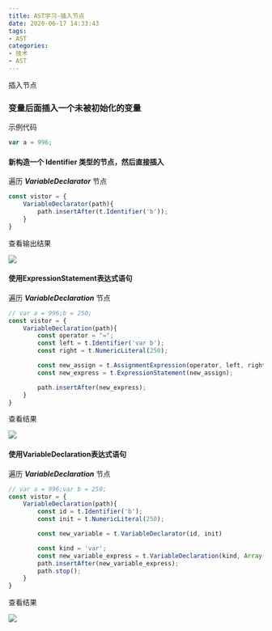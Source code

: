 ```yaml
---
title: AST学习-插入节点
date: 2020-06-17 14:33:43
tags:
- AST
categories:
- 技术
- AST
---
```


插入节点

<!-- more -->

### 变量后面插入一个未被初始化的变量

示例代码

```javascript
var a = 996;
```

#### 新构造一个 **Identifier** 类型的节点，然后直接插入

遍历 ***VariableDeclarator*** 节点

```javascript
const vistor = {
    VariableDeclarator(path){
        path.insertAfter(t.Identifier('b'));
    }
}
```

查看输出结果

![](WX20200617-144220.png)

#### 使用ExpressionStatement表达式语句

遍历 ***VariableDeclaration*** 节点

```javascript
// var a = 996;b = 250;
const vistor = {
    VariableDeclaration(path){
        const operator = "=";
        const left = t.Identifier('var b');
        const right = t.NumericLiteral(250);

        const new_assign = t.AssignmentExpression(operator, left, right);
        const new_express = t.ExpressionStatement(new_assign);

        path.insertAfter(new_express);
    }
}
```

查看结果

![](WX20200617-153708.png)

#### 使用VariableDeclaration表达式语句

遍历 ***VariableDeclaration*** 节点

```javascript
// var a = 996;var b = 250;
const vistor = {
    VariableDeclaration(path){
        const id = t.Identifier('b');
        const init = t.NumericLiteral(250);

        const new_variable = t.VariableDeclarator(id, init)

        const kind = 'var';
        const new_variable_express = t.VariableDeclaration(kind, Array(new_variable))
        path.insertAfter(new_variable_express);
        path.stop();
    }
}
```

查看结果

![](WX20200617-144713.png)